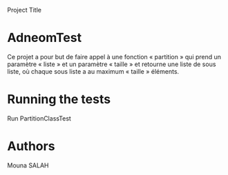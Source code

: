 Project Title
# AdneomTest
Ce projet a pour but de faire appel à une fonction « partition » qui prend un paramètre « liste » et un paramètre « taille » et retourne une liste de sous liste,
où chaque sous liste a au maximum « taille » éléments.
# Running the tests
Run PartitionClassTest

# Authors
Mouna SALAH
